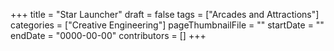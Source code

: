 +++
title = "Star Launcher"
draft = false
tags = ["Arcades and Attractions"]
categories = ["Creative Engineering"]
pageThumbnailFile = ""
startDate = ""
endDate = "0000-00-00"
contributors = []
+++
